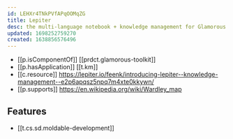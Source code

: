 ```yaml
---
id: LEHXr4TNkPVfAPqOOMqZG
title: Lepiter
desc: the multi-language notebook + knowledge management for Glamorous Toolkit
updated: 1698252759270
created: 1638856576496
---
```



- [[p.isComponentOf]] [[prdct.glamorous-toolkit]]
- [[p.hasApplication]] [[t.km]] 
- [[c.resource]] https://lepiter.io/feenk/introducing-lepiter--knowledge-management--e2p6apqsz5npq7m4xte0kkywn/
- [[p.supports]] https://en.wikipedia.org/wiki/Wardley_map

## Features

- [[t.cs.sd.moldable-development]]